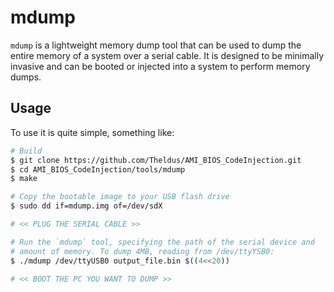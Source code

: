 # mdump
`mdump` is a lightweight memory dump tool that can be used to dump the entire memory of a
system over a serial cable. It is designed to be minimally invasive and can be booted or
injected into a system to perform memory dumps.

## Usage
To use it is quite simple, something like:

```bash
# Build
$ git clone https://github.com/Theldus/AMI_BIOS_CodeInjection.git
$ cd AMI_BIOS_CodeInjection/tools/mdump
$ make

# Copy the bootable image to your USB flash drive
$ sudo dd if=mdump.img of=/dev/sdX

# << PLUG THE SERIAL CABLE >>

# Run the `mdump` tool, specifying the path of the serial device and
# amount of memory. To dump 4MB, reading from /dev/ttyYSB0:
$ ./mdump /dev/ttyUSB0 output_file.bin $((4<<20))

# << BOOT THE PC YOU WANT TO DUMP >>
```

